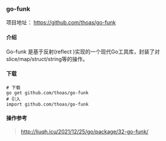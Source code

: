 ### go-funk

项目地址： https://github.com/thoas/go-funk

#### 介绍
Go-funk 是基于反射(reflect )实现的一个现代Go工具库，封装了对slice/map/struct/string等的操作。

#### 下载
```shell
# 下载
go get github.com/thoas/go-funk
# 引入
import github.com/thoas/go-funk
```
#### 操作参考
> http://liuqh.icu/2021/12/25/go/package/32-go-funk/

